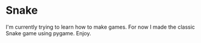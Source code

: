 # Snake

I'm currently trying to learn how to make games. For now I made the classic Snake game using pygame. Enjoy.
